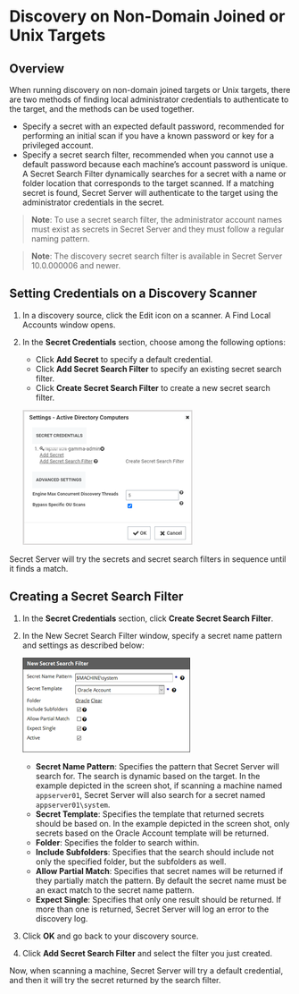 [title]: # (Discovery on Non-Domain Joined or Unix Targets)
[tags]: # (discovery,secret search filter,non-domain joined,unix,target)
[priority]: # (1000)

# Discovery on Non-Domain Joined or Unix Targets

## Overview

When running discovery on non-domain joined targets or Unix targets, there are two methods of finding local administrator credentials to authenticate to the target, and the methods can be used together.

* Specify a secret with an expected default password, recommended for performing an initial scan if you have a known password or key for a privileged account.
* Specify a secret search filter, recommended when you cannot use a default password because each machine’s account password is unique. A Secret Search Filter dynamically searches for a secret with a name or folder location that corresponds to the target scanned. If a matching secret is found, Secret Server will authenticate to the target using the administrator credentials in the secret.

>**Note**: To use a secret search filter, the administrator account names must exist as secrets in Secret Server and they must follow a regular naming pattern.

>**Note**: The discovery secret search filter is available in Secret Server 10.0.000006 and newer.

## Setting Credentials on a Discovery Scanner

1. In a discovery source, click the Edit icon on a scanner. A Find Local Accounts window opens.
1. In the **Secret Credentials** section, choose among the following options:

   * Click **Add Secret** to specify a default credential.
   * Click **Add Secret Search Filter** to specify an existing secret search filter.
   * Click **Create Secret Search Filter** to create a new secret search filter.

   ![secret-credentials](images/secret-credentials2.png)

Secret Server will try the secrets and secret search filters in sequence until it finds a match.

## Creating a Secret Search Filter

1. In the **Secret Credentials** section, click **Create Secret Search Filter**.
1. In the New Secret Search Filter window, specify a secret name pattern and settings as described below:

   ![new-secret-search-filter](images/new-secret-search-filter.png)

   * **Secret Name Pattern**: Specifies the pattern that Secret Server will search for. The search is dynamic based on the target. In the example depicted in the screen shot, if scanning a machine named `appserver01`, Secret Server will also search for a secret named `appserver01\system`.
   * **Secret Template**: Specifies the template that returned secrets should be based on. In the example depicted in the screen shot, only secrets based on the Oracle Account template will be returned.
   * **Folder**: Specifies the folder to search within.
   * **Include Subfolders**: Specifies that the search should include not only the specified folder, but the subfolders as well.
   * **Allow Partial Match**: Specifies that secret names will be returned if they partially match the pattern. By default the secret name must be an exact match to the secret name pattern.
   * **Expect Single**: Specifies that only one result should be returned. If more than one is returned, Secret Server will log an error to the discovery log.

1. Click **OK** and go back to your discovery source.
1. Click **Add Secret Search Filter** and select the filter you just created.

Now, when scanning a machine, Secret Server will try a default credential, and then it will try the secret returned by the search filter.
